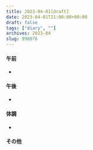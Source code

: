 ```yaml
---
title: 2023-04-01[draft]
date: 2023-04-01T21:00:00+09:00
draft: false
tags: ["diary", ""]
archives: 2023-04
slug: 998076
---
```

#### 午前
- 
#### 午後
- 
#### 体調
- 
#### その他